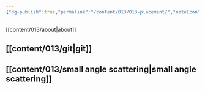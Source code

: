 ```yaml
---
{"dg-publish":true,"permalink":"/content/013/013-placement/","noteIcon":"1","created":"2025-08-13T05:54:11.472+01:00","updated":"2025-08-15T06:55:08.001+01:00"}
---
```


[[content/013/about\|about]]
## [[content/013/git\|git]]

## [[content/013/small angle scattering\|small angle scattering]]

